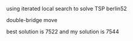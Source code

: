 
using iterated local search to solve TSP berlin52

double-bridge move

best solution is 7522 and my solution is 7544
